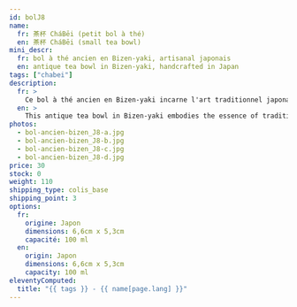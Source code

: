 ```yaml
---
id: bolJ8
name:
  fr: 茶杯 CháBēi (petit bol à thé)
  en: 茶杯 CháBēi (small tea bowl)
mini_descr:
  fr: bol à thé ancien en Bizen-yaki, artisanal japonais
  en: antique tea bowl in Bizen-yaki, handcrafted in Japan
tags: ["chabei"]
description:
  fr: >
    Ce bol à thé ancien en Bizen-yaki incarne l'art traditionnel japonais. Sa patine naturelle, fruit du temps et de la cuisson au feu de bois,<!--more--> lui confère un caractère unique. Un objet chargé d'histoire, idéal pour une expérience de thé empreinte d’authenticité.
  en: >
    This antique tea bowl in Bizen-yaki embodies the essence of traditional Japanese craftsmanship. Its natural patina, shaped by time and wood-fired kilns,<!--more--> gives it a unique character. A piece rich in history, perfect for an authentic tea experience.
photos:
  - bol-ancien-bizen_J8-a.jpg
  - bol-ancien-bizen_J8-b.jpg
  - bol-ancien-bizen_J8-c.jpg
  - bol-ancien-bizen_J8-d.jpg
price: 30
stock: 0
weight: 110
shipping_type: colis_base
shipping_point: 3
options:
  fr:
    origine: Japon
    dimensions: 6,6cm x 5,3cm
    capacité: 100 ml
  en:
    origin: Japon
    dimensions: 6,6cm x 5,3cm
    capacity: 100 ml
eleventyComputed:
  title: "{{ tags }} - {{ name[page.lang] }}"
---
```

